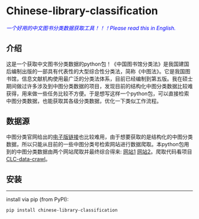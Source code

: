# Chinese-library-classification
 <span style="color:blue;"><i> 一个好用的中文图书分类数据获取工具！！！Please read this in English. </i></span>
## 介绍
这是一个获取中文图书分类数据的python包！《中国图书馆分类法》是我国建国后编制出版的一部具有代表性的大型综合性分类法，简称《中图法》。它是我国图书馆，信息文献机构使用最广泛的分类法体系，目前已经编制到第五版。我在硕士期间做过许多涉及到中图分类数据的项目，发现目前的结构化中图分类数据比较难获得，用来做一些任务比较不方便。于是想写这样一个python包，可以直接检索中图分类数据，也能获取其各级分类数据，优化一下类似工作流程。
## 数据源
中图分类官网给出的[电子版链接](http://clc.nlc.cn/ztfdzbjj.jsp)也比较难用，由于想要获取的是结构化的中图分类数据，所以只能从目前的一些中图分类号检索网站进行数据爬取。本python包用到的中图分类数据由两个网站爬取并最终综合得来: [网站1](http://clc.nlc.cn/ztfdzbjj.jsp) [网站2](https://ztflh.xhma.com/)。爬取代码看项目[CLC-data-crawl](https://github.com/sheoguo/CLC-data-crawl)。
## 安装
------------

install via pip (from PyPI):

    pip install chinese-library-classification
